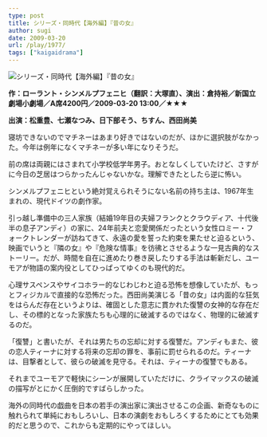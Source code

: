 ```yaml
---
type: post
title: シリーズ・同時代【海外編】『昔の女』
author: sugi
date: 2009-03-20
url: /play/1977/
tags: ["kaigaidrama"]
---
```

<img src="/images/play/20090320.jpg" alt="シリーズ・同時代【海外編】『昔の女』" class="alignleft" />

**作：ローラント・シンメルプフェニヒ（翻訳：大塚直）、演出：倉持裕／新国立劇場小劇場／A席4200円／2009-03-20 13:00／★★★**

**出演：松重豊、七瀬なつみ、日下部そう、ちすん、西田尚美**

寝坊できないのでマチネーはあまり好きではないのだが、ほかに選択肢がなかった。今年は例年になくマチネーが多い年になりそうだ。

前の席は両親にはさまれて小学校低学年男子。おとなしくしていたけど、さすがに今日の芝居はつらかったんじゃないかな。理解できたとしたら逆に怖い。

シンメルプフェニヒという絶対覚えられそうにない名前の持ち主は、1967年生まれの、現代ドイツの劇作家。

引っ越し準備中の三人家族（結婚19年目の夫婦フランクとクラウディア、十代後半の息子アンディ）の家に、24年前夫と恋愛関係だったという女性ロミー・フォークトレンダーが訪ねてきて、永遠の愛を誓った約束を果たせと迫るという、映画でいうと『隣の女』や『危険な情事』を彷彿とさせるような一見古典的なストーリー。だが、時間を自在に進めたり巻き戻したりする手法は斬新だし、ユーモアが物語の案内役としてひっぱってゆくのも現代的だ。

心理サスペンスやサイコホラー的なじわじわと迫る恐怖を想像していたが、もっとフィジカルで直接的な恐怖だった。西田尚美演じる「昔の女」は内面的な狂気をはらんだ存在というよりは、確固とした意志に貫かれた復讐の女神的な存在だし、その標的となった家族たちも心理的に破滅するのではなく、物理的に破滅するのだ。

「復讐」と書いたが、それは男たちの忘却に対する復讐だ。アンディもまた、彼の恋人ティーナに対する将来の忘却の罪を、事前に罰せられるのだ。ティーナは、目撃者として、彼らの破滅を見守る。それは、ティーナの復讐でもある。

それまでユーモアで軽快にシーンが展開していただけに、クライマックスの破滅の描写がとにかく圧倒的ですばらしかった。

海外の同時代の戯曲を日本の若手の演出家に演出させるこの企画、新奇なものに触れられて単純におもしろいし、日本の演劇をおもしろくするためにとても効果的だと思うので、これからも定期的にやってほしい。
